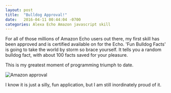 ```yaml
---
layout: post
title:  "Bulldog Approval!"
date:   2016-04-11 00:44:04 -0700
categories: Alexa Echo Amazon javascript skill
---
```

For all of those millions of Amazon Echo users out there, my first skill has been approved and is certified available on for the Echo. 'Fun Bulldog Facts' is going to take the world by storm so brace yourself. It tells you a random bulldog fact, with about 100 facts saved for your pleasure.

This is my greatest moment of programming triumph to date. 

![Amazon approval](/images/funBulldogFacts-approved.png)

I know it is just a silly, fun application, but I am still inordinately proud of it.
